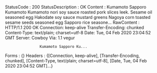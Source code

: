 ﻿

StatusCode        : 200
StatusDescription : OK
Content           : Kumamoto Sapporo Kumamoto Kumamoto nori soy sauce roasted pork slices leek. Sesame oil seasoned egg Hakodate 
                    soy sauce mustard greens Nagoya corn toasted sesame seeds seasoned egg Sapporo rice seasone...
RawContent        : HTTP/1.1 200 OK
                    Connection: keep-alive
                    Transfer-Encoding: chunked
                    Content-Type: text/plain; charset=utf-8
                    Date: Tue, 04 Feb 2020 23:04:52 GMT
                    Server: Cowboy
                    Via: 1.1 vegur
                    
                    Kumamoto Sapporo Ku...
Forms             : {}
Headers           : {[Connection, keep-alive], [Transfer-Encoding, chunked], [Content-Type, text/plain; charset=utf-8], [Date, Tue, 
                    04 Feb 2020 23:04:52 GMT]...}




